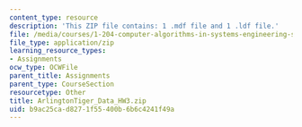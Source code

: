 ```yaml
---
content_type: resource
description: 'This ZIP file contains: 1 .mdf file and 1 .ldf file.'
file: /media/courses/1-204-computer-algorithms-in-systems-engineering-spring-2010/b9ac25cad8271f55400b6b6c4241f49a_ArlingtonTiger_Data_HW3.zip
file_type: application/zip
learning_resource_types:
- Assignments
ocw_type: OCWFile
parent_title: Assignments
parent_type: CourseSection
resourcetype: Other
title: ArlingtonTiger_Data_HW3.zip
uid: b9ac25ca-d827-1f55-400b-6b6c4241f49a
---
```

